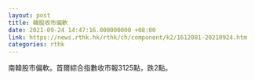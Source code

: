 ```yaml
---
layout: post
title: 韓股收市偏軟
date: 2021-09-24 14:47:16.000000000 +08:00
link: https://news.rthk.hk/rthk/ch/component/k2/1612081-20210924.htm
categories: rthk
---
```


南韓股市偏軟。首爾綜合指數收市報3125點，跌2點。
